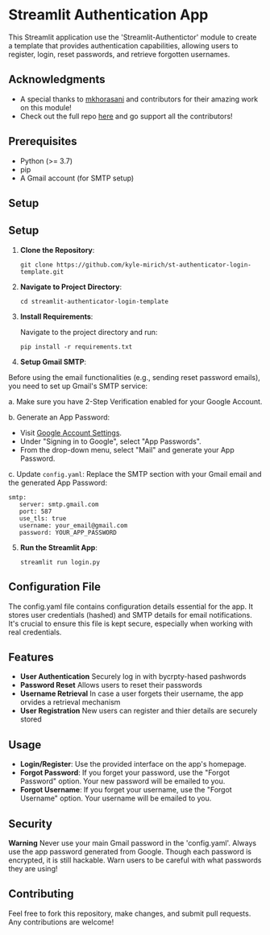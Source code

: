 # Streamlit Authentication App

This Streamlit application use the 'Streamlit-Authentictor' module to create a template that provides authentication capabilities, allowing users to register, login, reset passwords, and retrieve forgotten usernames.

## Acknowledgments

- A special thanks to [mkhorasani](https://github.com/mkhorasani) and contributors for their amazing work on this module!
- Check out the full repo [here](https://github.com/mkhorasani/Streamlit-Authenticator) and go support all the contributors!


## Prerequisites
- Python (>= 3.7)
- pip
- A Gmail account (for SMTP setup)

## Setup

## Setup

1. **Clone the Repository**:
   
   `git clone https://github.com/kyle-mirich/st-authenticator-login-template.git`

2. **Navigate to Project Directory**:

   `cd streamlit-authenticator-login-template`

3. **Install Requirements**:
   
   Navigate to the project directory and run:

   `pip install -r requirements.txt`


4. **Setup Gmail SMTP**:

Before using the email functionalities (e.g., sending reset password emails), you need to set up Gmail's SMTP service:

a. Make sure you have 2-Step Verification enabled for your Google Account.

b. Generate an App Password:
   - Visit [Google Account Settings](https://myaccount.google.com/security).
   - Under "Signing in to Google", select "App Passwords".
   - From the drop-down menu, select "Mail" and generate your App Password.

c. Update `config.yaml`:
   Replace the SMTP section with your Gmail email and the generated App Password:
   ```
   smtp:
      server: smtp.gmail.com
      port: 587
      use_tls: true
      username: your_email@gmail.com
      password: YOUR_APP_PASSWORD
   ```


5. **Run the Streamlit App**:

   `streamlit run login.py`



## Configuration File

The config.yaml file contains configuration details essential for the app. It stores user credentials (hashed) and SMTP details for email notifications. It's crucial to ensure this file is kept secure, especially when working with real credentials.
## Features
- **User Authentication** Securely log in with bycrpty-hased pashwords
- **Password Reset** Allows users to reset their passwords
- **Username Retrieval** In case a user forgets their username, the app orvides a retrieval mechanism
- **User Registration** New users can register and thier details are securely stored
## Usage

- **Login/Register**: Use the provided interface on the app's homepage.
- **Forgot Password**: If you forget your password, use the "Forgot Password" option. Your new password will be emailed to you.
- **Forgot Username**: If you forget your username, use the "Forgot Username" option. Your username will be emailed to you.
## Security

**Warning** Never use your main Gmail password in the 'config.yaml'. Always use the app password generated from Google. Though each password is encrypted, it is still hackable. Warn users to be careful with what passwords they are using!


## Contributing

Feel free to fork this repository, make changes, and submit pull requests. Any contributions are welcome!


